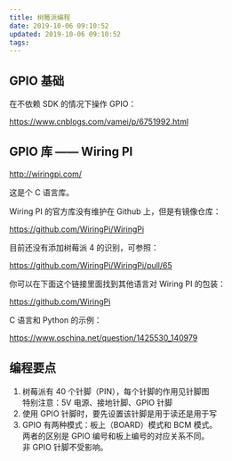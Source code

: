 ```yaml
---
title: 树莓派编程
date: 2019-10-06 09:10:52
updated: 2019-10-06 09:10:52
tags:
---
```


## GPIO 基础

在不依赖 SDK 的情况下操作 GPIO：

https://www.cnblogs.com/vamei/p/6751992.html

## GPIO 库 —— Wiring PI

http://wiringpi.com/

这是个 C 语言库。

Wiring PI 的官方库没有维护在 Github 上，但是有镜像仓库：

https://github.com/WiringPi/WiringPi

目前还没有添加树莓派 4 的识别，可参照：  

https://github.com/WiringPi/WiringPi/pull/65

你可以在下面这个链接里面找到其他语言对 Wiring PI 的包装：

https://github.com/WiringPi

C 语言和 Python 的示例：  

https://www.oschina.net/question/1425530_140979

## 编程要点

1. 树莓派有 40 个针脚（PIN），每个针脚的作用见针脚图  
   特别注意：5V 电源、接地针脚、GPIO 针脚
2. 使用 GPIO 针脚时，要先设置该针脚是用于读还是用于写
3. GPIO 有两种模式：板上（BOARD）模式和 BCM 模式。  
   两者的区别是 GPIO 编号和板上编号的对应关系不同。  
   非 GPIO 针脚不受影响。

